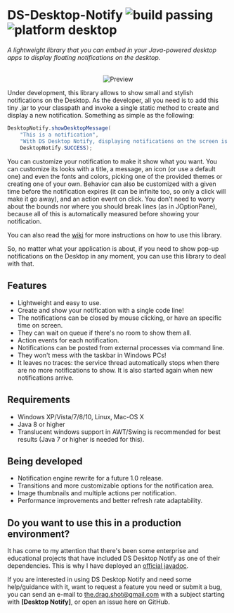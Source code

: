 # DS-Desktop-Notify ![build passing](http://img.shields.io/badge/build-passing-green.png) ![platform desktop](http://img.shields.io/badge/platform-desktop-orange.png)
###### A lightweight library that you can embed in your Java-powered desktop apps to display floating notifications on the desktop.

<p align="center">
  <img src="http://dragshot.webcindario.com/software/img/showcase/desktopnotify.png" alt="Preview"/>
</p>

Under development, this library allows to show small and stylish notifications on the Desktop. As the developer, all you need is to add this tiny .jar to your classpath and invoke a single static method to create and display a new notification. Something as simple as the following:

```java
DesktopNotify.showDesktopMessage(
    "This is a notification",
    "With DS Desktop Notify, displaying notifications on the screen is quick and easy!",
    DesktopNotify.SUCCESS);
```

You can customize your notification to make it show what you want. You can customize its looks with a title, a message, an icon (or use a default one) and even the fonts and colors, picking one of the provided themes or creating one of your own. Behavior can also be customized with a given time before the notification expires (it can be infinite too, so only a click will make it go away), and an action event on click. You don't need to worry about the bounds nor where you should break lines (as in JOptionPane), because all of this is automatically measured before showing your notification.

You can also read the [wiki](https://github.com/DragShot/DS-Desktop-Notify/wiki) for more instructions on how to use this library.

So, no matter what your application is about, if you need to show pop-up notifications on the Desktop in any moment, you can use this library to deal with that.

## Features
- Lightweight and easy to use.
- Create and show your notification with a single code line!
- The notifications can be closed by mouse clicking, or have an specific time on screen.
- They can wait on queue if there's no room to show them all.
- Action events for each notification.
- Notifications can be posted from external processes via command line.
- They won't mess with the taskbar in Windows PCs!
- It leaves no traces: the service thread automatically stops when there are no more notifications to show. It is also started again when new notifications arrive.

## Requirements
- Windows XP/Vista/7/8/10, Linux, Mac-OS X
- Java 8 or higher
- Translucent windows support in AWT/Swing is recommended for best results (Java 7 or higher is needed for this).

## Being developed
- Notification engine rewrite for a future 1.0 release.
- Transitions and more customizable options for the notification area.
- Image thumbnails and multiple actions per notification.
- Performance improvements and better refresh rate adaptability.

## Do you want to use this in a production environment?
It has come to my attention that there's been some enterprise and educational projects that have included DS Desktop Notify as one of their dependencies. This is why I have deployed an [official javadoc](http://dragshot.webcindario.com/software/desktopnotify/javadoc).

If you are interested in using DS Desktop Notify and need some help/guidance with it, want to request a feature you need or submit a bug, you can send an e-mail to [the.drag.shot@gmail.com](mailto:the.drag.shot@gmail.com) with a subject starting with **[Desktop Notify]**, or open an issue here on GitHub.
